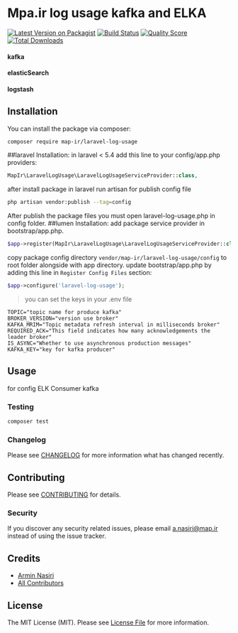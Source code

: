 # Mpa.ir log usage kafka and ELKA

[![Latest Version on Packagist](https://img.shields.io/packagist/v/map-ir/laravel-log-usage.svg?style=flat-square)](https://packagist.org/packages/map-ir/laravel-log-usage)
[![Build Status](https://img.shields.io/travis/map-ir/laravel-log-usage/master.svg?style=flat-square)](https://travis-ci.org/map-ir/laravel-log-usage)
[![Quality Score](https://img.shields.io/scrutinizer/g/map-ir/laravel-log-usage.svg?style=flat-square)](https://scrutinizer-ci.com/g/map-ir/laravel-log-usage)
[![Total Downloads](https://img.shields.io/packagist/dt/map-ir/laravel-log-usage.svg?style=flat-square)](https://packagist.org/packages/map-ir/laravel-log-usage)

#### kafka
#### elasticSearch
#### logstash
## Installation

You can install the package via composer:

```bash
composer require map-ir/laravel-log-usage
```
##laravel Installation:
in laravel < 5.4
add this line to your config/app.php providers:
``` php
MapIr\LaravelLogUsage\LaravelLogUsageServiceProvider::class,
```
 after install package in laravel run artisan for publish config file 
```bash
php artisan vendor:publish --tag=config
```
After publish the package files you must open laravel-log-usage.php in config folder.
##lumen Installation:
add package service provider in bootstrap/app.php.
``` php
$app->register(MapIr\LaravelLogUsage\LaravelLogUsageServiceProvider::class);
```
copy package config directory `vendor/map-ir/laravel-log-usage/config` to root folder alongside with app directory.
update bootstrap/app.php by adding this line in `Register Config Files` section:
``` php
$app->configure('laravel-log-usage');
```
> you can set the keys in your .env file
``` dotenv
TOPIC="topic name for produce kafka"
BROKER_VERSION="version use broker"
KAFKA_MRIM="Topic metadata refresh interval in milliseconds broker"
REQUIRED_ACK="This field indicates how many acknowledgements the leader broker"
IS_ASYNC="Whether to use asynchronous production messages"
KAFKA_KEY="key for kafka producer"
```
## Usage
 for config ELK Consumer kafka 
### Testing

``` bash
composer test
```

### Changelog

Please see [CHANGELOG](CHANGELOG.md) for more information what has changed recently.

## Contributing

Please see [CONTRIBUTING](CONTRIBUTING.md) for details.

### Security

If you discover any security related issues, please email a.nasiri@map.ir instead of using the issue tracker.

## Credits

- [Armin Nasiri](https://github.com/map-ir)
- [All Contributors](../../contributors)

## License

The MIT License (MIT). Please see [License File](LICENSE.md) for more information.


